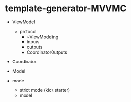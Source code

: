 # template-generator-MVVMC

* ViewModel
  - protocol
    - ~ViewModeling
    - inputs
    - outputs
    - CoordinatorOutputs
* Coordinator
* Model

* mode
  - strict mode (kick starter)
  - model
